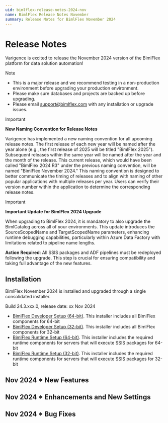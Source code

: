 ```yaml
---
uid: bimlflex-release-notes-2024-nov
name: BimlFlex Release Notes November
summary: Release Notes for BimlFlex November 2024
---
```


# Release Notes

Varigence is excited to release the November 2024 version of the BimlFlex platform for data solution automation!

> [!NOTE]
>
> - This is a major release and we recommend testing in a non-production environment before upgrading your production environment.
> - Please make sure databases and projects are backed up before upgrading.
> - Please email support@bimlflex.com with any installation or upgrade issues.

> [!IMPORTANT]
>
> **New Naming Convention for Release Notes**
>
> Varigence has implemented a new naming convention for all upcoming release notes. The first release of each new year will be named after the year alone (e.g., the first release of 2025 will be titled "BimlFlex 2025"). Subsequent releases within the same year will be named after the year and the month of the release.
> This current release, which would have been called "BimlFlex 2024 R3" under the previous naming convention, will be named "BimlFlex November 2024."
> This naming convention is designed to better communicate the timing of releases and to align with naming of other popular applications with multiple releases per year.
> Users can verify their version number within the application to determine the corresponding release notes.

> [!IMPORTANT] 
> 
>**Important Update for BimlFlex 2024 Upgrade**
>
> When upgrading to BimlFlex 2024, it is mandatory to also upgrade the BimlCatalog across all of your environments. This update introduces the SourceScopedName and TargetScopedName parameters, enhancing runtime debugging capabilities, particularly within Azure Data Factory with limitations related to pipeline name lengths.
>
> **Action Required**: All SSIS packages and ADF pipelines must be redeployed following the upgrade. This step is crucial for ensuring compatibility and taking full advantage of the new features.

<!--START:ONLINE-ONLY-->

## Installation

BimlFlex November 2024 is installed and upgraded through a single consolidated installer.

<!--\* MANUALLY UPDATE BUILD NUMBER UPON RELEASE -->

Build 24.3.xxx.0, release date: xx Nov 2024

>

- [BimlFlex Developer Setup (64-bit)](https://varigence.com/downloads/bimlflexdevsetup_x64_24.2.125.0.exe). This installer includes all BimlFlex components for 64-bit
- [BimlFlex Developer Setup (32-bit)](https://varigence.com/downloads/bimlflexdevsetup_x86_24.2.125.0.exe). This installer includes all BimlFlex components for 32-bit
- [BimlFlex Runtime Setup (64-bit)](https://varigence.com/downloads/bimlflexruntimesetup_x64_24.2.125.0.exe). This installer includes the required runtime components for servers that will execute SSIS packages for 64-bit
- [BimlFlex Runtime Setup (32-bit)](https://varigence.com/downloads/bimlflexruntimesetup_x86_24.2.125.0.exe). This installer includes the required runtime components for servers that will execute SSIS packages for 32-bit
<!--END:ONLINE-ONLY-->

## Nov 2024 \* New Features

### 

#### 

## Nov 2024 \* Enhancements and New Settings

### 

#### 

## Nov 2024 \* Bug Fixes

###

####

